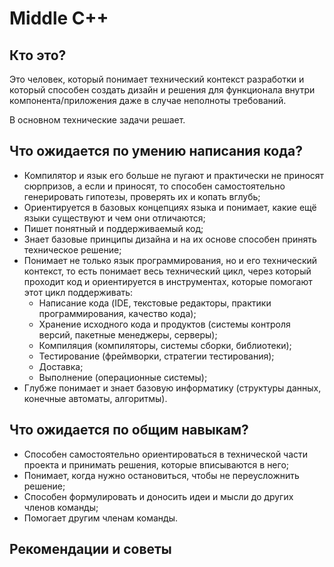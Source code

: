 # Middle C++

## Кто это?

Это человек, который понимает технический контекст разработки и который способен создать дизайн и решения для функционала внутри компонента/приложения даже в случае неполноты требований. 

В основном технические задачи решает.

## Что ожидается по умению написания кода?

- Компилятор и язык его больше не пугают и практически не приносят сюрпризов, а если и приносят, то способен самостоятельно генерировать гипотезы, проверять их и копать вглубь;
- Ориентируется в базовых концепциях языка и понимает, какие ещё языки существуют и чем они отличаются;
- Пишет понятный и поддерживаемый код;
- Знает базовые принципы дизайна и на их основе способен принять техническое решение;
- Понимает не только язык программирования, но и его технический контекст, то есть понимает весь технический цикл, через который проходит код и ориентируется в инструментах, которые помогают этот цикл поддерживать:
    - Написание кода (IDE, текстовые редакторы, практики программирования, качество кода);
    - Хранение исходного кода и продуктов (системы контроля версий, пакетные менеджеры, серверы);
    - Компиляция (компиляторы, системы сборки, библиотеки);
    - Тестирование (фреймворки, стратегии тестирования);
    - Доставка;
    - Выполнение (операционные системы);
- Глубже понимает и знает базовую информатику (структуры данных, конечные автоматы, алгоритмы).

## Что ожидается по общим навыкам?

- Способен самостоятельно ориентироваться в технической части проекта и принимать решения, которые вписываются в него;
- Понимает, когда нужно остановиться, чтобы не переусложнить решение;
- Способен формулировать и доносить идеи и мысли до других членов команды;
- Помогает другим членам команды.

## Рекомендации и советы
